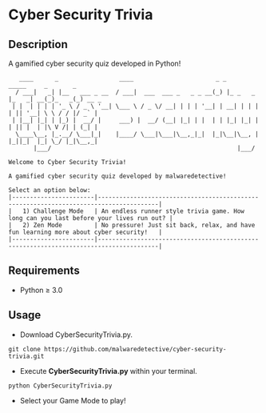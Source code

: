 # Cyber Security Trivia

## Description
A gamified cyber security quiz developed in Python!

```
   ____      _                 ____                       _ _           _____     _       _       
  / ___|   _| |__   ___ _ __  / ___|  ___  ___ _   _ _ __(_) |_ _   _  |_   _| __(_)_   _(_) __ _ 
 | |  | | | | '_ \ / _ \ '__| \___ \ / _ \/ __| | | | '__| | __| | | |   | || '__| \ \ / / |/ _` |
 | |__| |_| | |_) |  __/ |     ___) |  __/ (__| |_| | |  | | |_| |_| |   | || |  | |\ V /| | (_| |
  \____\__, |_.__/ \___|_|    |____/ \___|\___|\__,_|_|  |_|\__|\__, |   |_||_|  |_| \_/ |_|\__,_|
       |___/                                                    |___/                             

Welcome to Cyber Security Trivia!

A gamified cyber security quiz developed by malwaredetective! 

Select an option below:
|-----------------------|---------------------------------------------------------------------------------------|
|   1) Challenge Mode   | An endless runner style trivia game. How long can you last before your lives run out? |
|   2) Zen Mode         | No pressure! Just sit back, relax, and have fun learning more about cyber security!   |
|-----------------------|---------------------------------------------------------------------------------------|
```

## Requirements
- Python ≥ 3.0

## Usage
- Download CyberSecurityTrivia.py.
```
git clone https://github.com/malwaredetective/cyber-security-trivia.git
```
- Execute **CyberSecurityTrivia.py** within your terminal.
```
python CyberSecurityTrivia.py
```
- Select your Game Mode to play!
